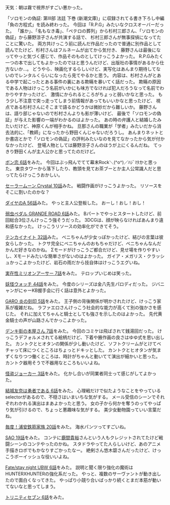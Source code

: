 天気：朝は霧で視界がすごい悪かった。

「ソロモンの偽証: 第III部 法廷 下巻 (新潮文庫)」に収録されてる書き下ろし中編「負の方程式」を読み終わった。
今回は「R.P.G」みたいなクロスオーバーだった。
「誰か」、「名もなき毒」、「ペテロの葬列」から杉村三郎さん、「ソロモンの偽証」から藤野涼子さんが共演する話で、
杉村三郎さんが無事探偵になってたことに驚いた。
両方共けっこう前に読んだ作品だったので普通に別作品として読んでたけど、杉村さんはフルネームが出てから気付き、
藤野さんは最後になってやっと気づく感じで、作品そのものとしてけっこうよかった。
R.P.Gみたく一つの本で出してもよかったのではと思うんだけど、出版社の事情があるから仕方ないか...。
どうやら、映画化するらしいけど、実写化はあんまり期待してないのでレンタルくらいになったら見てやるかと思う。
内容は、杉村さんがとある中学で起こったとある事件の裏にある欺瞞を暴いてく話だった。
欺瞞の原因である人物はけっこう名前がいかにも味方でなければ犯人だろうなって名前でわかりやすかったけど、
激情にかられるところがちょっと弱いかなと思った。
もう少し不注意で突っ走ってしまう前情報があってもいいかなと思ったけど、
視点である杉村さんにそこまで語るかどうかは微妙だから難しいか。
藤野さんは、語り部じゃないので杉村さんよりも影が薄いけど、
最後で「ソロモンの偽証」が与えた影響の一端がわかるのはよかった。
あの時の弁護人と結婚したみたいだけど、神原くんが相手かね。
旦那さんの職業が「学者」みたいだから消去法的に、「教師」になったから野田くんじゃないだろうし。
あんまりネットとか書店とかで「ソロモンの偽証」の評判みたいなのを見てなかったから気が付かなかったけど、
登場人物としては藤野涼子さんのほうが上にくるんだね。
てっきり野田くんが主人公かと思ってたのだけど。

[ボン恋 6話](http://www.nicovideo.jp/watch/1415953748)をみた。
今回はぶっ飛んでてて幕末Rock＼(^o^)／ﾊｼﾞﾏﾀかと思った。
東京タワーから落下したり、教頭を見てお茶ブーとか主人公常識人だと思ってたらけっこうおかしい。

[セーラームーン Crystal 10話](http://www.nicovideo.jp/watch/1415849492)みた。
戦闘作画がけっこうよかった。
リソースをそこに割いたのかな？

[ダイヤのA 56話](http://www.nicovideo.jp/watch/1415756246)みた。
やっと主人公登板した。
おーし！おし！おし！

[弱虫ペダル GRANDE ROAD 6話](http://www.nicovideo.jp/watch/1415760440)みた。
Bパートでやっとスタートしたけど、前回総合3位さんけっこう強そうだった。
3DCGは、顔が映らなければあんまり違和感なかった。
けっこうリソースの効率化ができてそう。

[テンカイナイト 32話](http://www.nicovideo.jp/watch/1415776889)みた。
ベニちゃんが少女っぽかったけど、結びの言葉は彼女らしかった。
トクサ完全にベニちゃんのおもちゃだけど、ベニちゃんなんだかんだ好きなのかね。
Σモードがけっこうご都合だけど、見せ場を作りやすいし、Xモードみたいな簡単さがないのはよかった。
ガイア・メガリス・クラッシュかっこよかったけど、岩石の雨だから技自体はけっこうエグいね。

[実在性ミリオンアーサー 7話](http://www.nicovideo.jp/watch/1415769565)をみた。
テロップいじめは笑った。

[妖怪ウォッチ 44話](http://www.nicovideo.jp/watch/1415857968)をみた。
今度のシリーズは金八先生パロディだった。
ジバニャンがにゃーKB握手会に行く話は意外とよかった。

[GARO 炎の刻印 5話](http://www.nicovideo.jp/watch/1415927184)をみた。
王子側の背後関係が明かされたけど、けっこう家系が複雑だね。
ラファエロさんけっこう社会的な能力が高くて別の強かさを感じた。
それに加えてちゃんと騎士としても強さを示したのはよかった。
先代黄金騎士の声が山路さんでかっこよかった。

[デンキ街の本屋さん 7話](http://www.nicovideo.jp/watch/1415953347)をみた。
今回のコミケは飛ばされて銭湯回だった。
けっこうデフォルメされてる絵柄だけど、下着や腋作画の良さはゆゆ式を思い出した。
カントクとヒオタンの関係が少し動いたけど、ソフトクリームがとけてベチャって床につくところはちょっとドキッとした。
カントクとヒオタンが気まずくなりつつ働くところは、時計がちゃんと動いてて演出が細かいと思った。
カントク器用そうで不器用なところもいいよね。

[怪盗ジョーカー 3話](http://www.nicovideo.jp/watch/1415957790)をみた。
化かし合いが同業者同士って感じがしてよかった。

[結城友奈は勇者である 6話](http://www.nicovideo.jp/watch/1415937746)をみた。
心理戦だけで似たようなことをやっているselectorがあるので、不穏さはいまいちな気がする。
メール受信のシーンでそれぞれわかれる演出はまあよかったと思う。
女の子から何かを奪うのってやっぱり気が引けるので、ちょっと悪趣味な気がする。
美少女動物園っていい言葉だね。

[毎度！浦安鉄筋家族 20話](http://www.nicovideo.jp/watch/1415769125)をみた。
海水パンツってすごいね。

[SAO 19話](http://www.nicovideo.jp/watch/1415937147)をみた。
コンテに[鹿間貴裕](https://twitter.com/shikamatakahiro)さんという人もクレジットされてたけど戦闘シーンのコンテやったのかね。
スタドラやってた人らしいけど、あのアニメ手描きロボでもかなりすごかったなー。
絶剣さん悠木碧さんだったけど、けっこうボーイッシュな役いいよね。

[Fate/stay night UBW 6話](http://www.nicovideo.jp/watch/1415860345)をみた。
説明と聞く限り強化の魔術はHUNTERXHUNTERの強化系だった。
やっと、複数のサーヴァントが動き出したので面白くなってきた。
やっぱり小競り合いばっかり続くとまだ本筋が動いてないなと思ってしまう。

[トリニティセブン 6話](http://www.nicovideo.jp/watch/1415933362)をみた。
